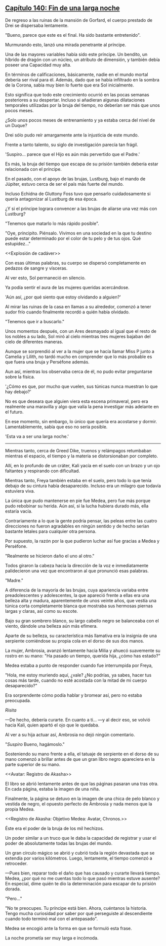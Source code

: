 
## [Capítulo 140: Fin de una larga noche](https://novelnext.dramanovels.io/nc/son-of-the-hero-king/chapter-140-end-of-a-long-night "Capítulo 140: Fin de una larga noche")


De regreso a las ruinas de la mansión de Gorfard, el cuerpo prestado de Drei se dispersaba lentamente.

"Bueno, parece que este es el final. Ha sido bastante entretenido".

Murmurando esto, lanzó una mirada penetrante al príncipe. 

Una de las mayores variables había sido este príncipe. Un bendito, un híbrido de dragón con un núcleo, un atributo de dimensión, y también debía poseer una Capacidad muy alta.

En términos de calificaciones, básicamente, nadie en el mundo mortal debería ser rival para él. Además, dado que se había infiltrado en la sombra de la Corona, sabía muy bien lo fuerte que era Sol inicialmente.

Esto significa que todo este crecimiento ocurrió en las pocas semanas posteriores a su despertar. Incluso si añadieran algunas dilataciones temporales utilizadas por la bruja del tiempo, no deberían ser más que unos pocos meses.

¿Solo unos pocos meses de entrenamiento y ya estaba cerca del nivel de un Duque?

Drei sólo pudo reír amargamente ante la injusticia de este mundo. 

Frente a tanto talento, su siglo de investigación parecía tan frágil.

'Suspiro... parece que el Hijo es aún más pervertido que el Padre.'

Es más, la bruja del tiempo que escapa de su prisión también debería estar relacionada con el príncipe.

En el pasado, con el apoyo de las brujas, Lustburg, bajo el mando de Júpiter, estuvo cerca de ser el país más fuerte del mundo.

Incluso Echidna de Gluttony Foss tuvo que pensarlo cuidadosamente si quería antagonizar al Lustburg de esa época.

¿Y si el príncipe lograra convencer a las brujas de aliarse una vez más con Lustburg?

"Tenemos que matarlo lo más rápido posible".

"Oye, principito. Piénsalo. Vivimos en una sociedad en la que tu destino puede estar determinado por el color de tu pelo y de tus ojos. Qué estupidez..."

<<Explosión de cadáver>>

Con esas últimas palabras, su cuerpo se dispersó completamente en pedazos de sangre y vísceras.

Al ver esto, Sol permaneció en silencio.

Ya podía sentir el aura de las mujeres queridas acercándose.

'Aún así, ¿por qué siento que estoy olvidando a alguien?'

Al mirar las ruinas de la casa en llamas a su alrededor, comenzó a tener sudor frío cuando finalmente recordó a quién había olvidado.

"Tenemos que ir a buscarlo."

Unos momentos después, con un Ares desmayado al igual que el resto de los nobles a su lado, Sol miró al cielo mientras tres mujeres bajaban del cielo de diferentes maneras.

Aunque se sorprendió al ver a la mujer que se hacía llamar Miss P junto a Camelia y Lilith, no tardó mucho en comprender que lo más probable es que fuera una bruja y Perséfone además.

Aun así, mientras los observaba cerca de él, no pudo evitar preguntarse sobre la física.

'¿Cómo es que, por mucho que vuelen, sus túnicas nunca muestran lo que hay debajo?'

No es que deseara que alguien viera esta escena primaveral, pero era realmente una maravilla y algo que valía la pena investigar más adelante en el futuro.

En ese momento, sin embargo, lo único que quería era acostarse y dormir. Lamentablemente, sabía que eso no sería posible.

'Esta va a ser una larga noche.'

----

Mientras tanto, cerca de Greed Dike, truenos y relámpagos retumbaban mientras el espacio, el tiempo y la materia se distorsionaban por completo.

Allí, en lo profundo de un cráter, Kali yacía en el suelo con un brazo y un ojo faltantes y respirando con dificultad.

Mientras tanto, Freya también estaba en el suelo, pero todo lo que tenía debajo de su cintura había desaparecido. Incluso era un milagro que todavía estuviera viva.

La única que pudo mantenerse en pie fue Medea, pero fue más porque pudo rebobinar su herida. Aún así, si la lucha hubiera durado más, ella estaría vacía.

Contrariamente a lo que la gente podría pensar, las peleas entre las cuatro direcciones no fueron agradables en ningún sentido y de hecho serían bastante letales para cualquier otra persona.

Por supuesto, la razón por la que pudieron luchar así fue gracias a Medea y Perséfone.

"Realmente se hicieron daño el uno al otro."

Todos giraron la cabeza hacia la dirección de la voz e inmediatamente palidecieron una vez que encontraron al que pronunció esas palabras.

"Madre."

A diferencia de la mayoría de las brujas, cuya apariencia variaba entre preadolescentes y adolescentes, la que apareció frente a ellas era una belleza alta y madura, aparentemente de unos veinte años, que vestía una túnica corta completamente blanca que mostraba sus hermosas piernas largas y claras, así como su escote.

Bajo su gran sombrero blanco, su largo cabello negro se balanceaba con el viento, dándole una belleza aún más efímera. 

Aparte de su belleza, su característica más llamativa era la insignia de una serpiente comiéndose su propia cola en el dorso de sus dos manos.

La mujer, Ambrosia, avanzó lentamente hacia Milia y ahuecó suavemente su rostro en su mano: "Ha pasado un tiempo, querida hija, ¿cómo has estado?"

Medea estaba a punto de responder cuando fue interrumpida por Freya, 

"Hola, me estoy muriendo aquí, ¿vale? ¿No podrías, ya sabes, hacer tus cosas más tarde, cuando no esté acostada con la mitad de mi cuerpo desaparecido?"

Era sorprendente cómo podía hablar y bromear así, pero no estaba preocupada.

*Risita*

—De hecho, debería curarte. En cuanto a ti... —y al decir eso, se volvió hacia Kali, quien apartó el ojo que le quedaba.

Al ver a su hija actuar así, Ambrosia no dejó ningún comentario. 

"*Suspiro* Bueno, hagámoslo."

Sosteniendo su mano frente a ella, el tatuaje de serpiente en el dorso de su mano comenzó a brillar antes de que un gran libro negro apareciera en la parte superior de su mano.

<<Avatar: Registro de Akasha>>

El libro se abrió lentamente antes de que las páginas pasaran una tras otra. En cada página, estaba la imagen de una niña.

Finalmente, la página se detuvo en la imagen de una chica de pelo blanco y vestida de negro, el opuesto perfecto de Ambrosia y nada menos que la propia Medea.

<<Registro de Akasha: Objetivo Medea: Avatar, Chronos.>>

Éste era el poder de la bruja de los mil hechizos.

Un poder similar a un truco que le daba la capacidad de registrar y usar el poder de absolutamente todas las brujas del mundo. 

Un gran círculo mágico se abrió y cubrió toda la región devastada que se extendía por varios kilómetros. Luego, lentamente, el tiempo comenzó a retroceder.

—Pues bien, reparar todo el daño que has causado y curarte llevará tiempo. Medea, ¿por qué no me cuentas todo lo que pasó mientras estuve ausente? En especial, dime quién te dio la determinación para escapar de tu prisión dorada.

"Pero…"

"No te preocupes. Tu príncipe está bien. Ahora, cuéntanos la historia. Tengo mucha curiosidad por saber por qué perseguiste al descendiente cuando todo terminó mal con el antepasado".

Medea se encogió ante la forma en que se formuló esta frase. 

La noche prometía ser muy larga e incómoda.